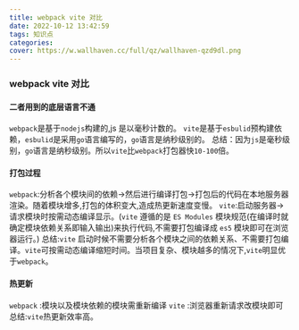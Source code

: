 ```yaml
---
title: webpack vite 对比
date: 2022-10-12 13:42:59
tags: 知识点
categories:
cover: https://w.wallhaven.cc/full/qz/wallhaven-qzd9dl.png
---
```


### webpack vite 对比

#### 二者用到的底层语言不通

`webpack`是基于`nodejs`构建的,js 是以毫秒计数的。
`vite`是基于`esbulid`预构建依赖，`esbulid`是采用`go`语言编写的，`go`语言是纳秒级别的。
总结：因为`js`是毫秒级别，`go`语言是纳秒级别。所以`vite`比`webpack`打包器快`10-100`倍。

#### 打包过程

`webpack`:分析各个模块间的依赖->然后进行编译打包->打包后的代码在本地服务器渲染。随着模块增多,打包的体积变大,造成热更新速度变慢。
`vite`:启动服务器->请求模块时按需动态编译显示。(`vite` 遵循的是 `ES Modules` 模块规范(在编译时就确定模块依赖关系即输入输出)来执行代码,不需要打包编译成 `es5` 模块即可在浏览器运行。)
总结:`vite` 启动时候不需要分析各个模块之间的依赖关系、不需要打包编译。`vite`可按需动态编译缩短时间。当项目复杂、模块越多的情况下,`vite`明显优于`webpack`。

#### 热更新

`webpack` :模块以及模块依赖的模块需重新编译
`vite` :浏览器重新请求改模块即可
总结:`vite`热更新效率高。

